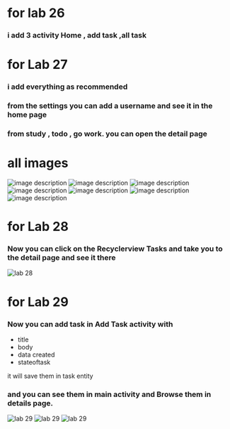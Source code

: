 # for lab 26
### i add 3 activity Home , add task ,all task


# for Lab 27 
### i add everything as recommended 
### from the settings you can add a username and see it in the home page
### from study , todo , go work. you can open the detail page
# all images
![image description](Screenshot_20231018-222212_taskmaster.jpg)
![image description](Screenshot_20231018-222217_taskmaster.jpg)
![image description](Screenshot_20231018-222220_taskmaster.jpg)
![image description](Screenshot_20231018-222225_taskmaster.jpg)
![image description](Screenshot_20231018-222233_taskmaster.jpg)
![image description](Screenshot_20231018-222949_taskmaster.jpg)
![image description](Screenshot_20231018-223215_taskmaster.jpg)

# for Lab 28
### Now you can click on the Recyclerview Tasks and take you to the detail page and see it there  
![lab 28](Screenshot_20231025_235040.png)


# for Lab 29
### Now you can add task in Add Task activity with  

- title
- body
- data created 
- stateoftask   

 it will save them in task entity
### and you can see them in main activity and Browse them in details page.
![lab 29](Screenshot_20231031_003931.png)
![lab 29](Screenshot_20231031_003946.png)
![lab 29](Screenshot_20231031_004343.png) 



